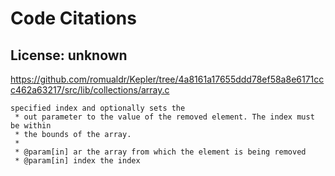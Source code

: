 # Code Citations

## License: unknown
https://github.com/romualdr/Kepler/tree/4a8161a17655ddd78ef58a8e6171ccc462a63217/src/lib/collections/array.c

```
specified index and optionally sets the
 * out parameter to the value of the removed element. The index must be within
 * the bounds of the array.
 *
 * @param[in] ar the array from which the element is being removed
 * @param[in] index the index
```

